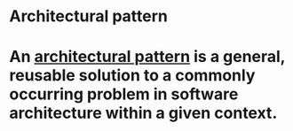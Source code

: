 # Architectural pattern

# An [architectural pattern](https://en.wikipedia.org/wiki/Architectural_pattern) is a general, reusable solution to a commonly occurring problem in software architecture within a given context.
